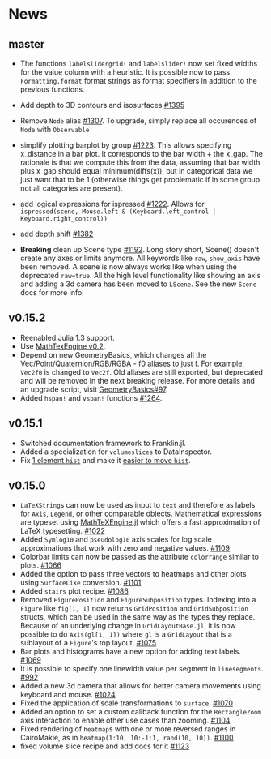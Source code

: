 # News

## master

- The functions `labelslidergrid!` and `labelslider!` now set fixed widths for the value column with a heuristic. It is possible now to pass `Formatting.format` format strings as format specifiers in addition to the previous functions.

- Add depth to 3D contours and isosurfaces [#1395](https://github.com/JuliaPlots/Makie.jl/pull/1395)

- Remove `Node` alias [#1307](https://github.com/JuliaPlots/Makie.jl/pull/1307). To upgrade, simply replace all occurences of `Node` with `Observable`

- simplify plotting barplot by group  [#1223](https://github.com/JuliaPlots/Makie.jl/pull/1223). This allows specifying x_distance in a bar plot. It corresponds to the bar width + the x_gap. The rationale is that we compute this from the data, assuming that bar width plus x_gap should equal minimum(diffs(x)), but in categorical data we just want that to be 1 (otherwise things get problematic if in some group not all categories are present).

- add logical expressions for ispressed [#1222](https://github.com/JuliaPlots/Makie.jl/pull/1222). Allows for `ispressed(scene, Mouse.left & (Keyboard.left_control | Keyboard.right_control))`

- add depth shift [#1382](https://github.com/JuliaPlots/Makie.jl/pull/1382)

- **Breaking** clean up Scene type [#1192](https://github.com/JuliaPlots/Makie.jl/pull/1192). Long story short, Scene() doesn't create any axes or limits anymore. All keywords like `raw`, `show_axis` have been removed. A scene is now always works like when using the deprecated `raw=true`. All the high level functionality like showing an axis and adding a 3d camera has been moved to `LScene`. See the new `Scene` docs for more info:

## v0.15.2
- Reenabled Julia 1.3 support.
- Use [MathTexEngine v0.2](https://github.com/Kolaru/MathTeXEngine.jl/releases/tag/v0.2.0).
- Depend on new GeometryBasics, which changes all the Vec/Point/Quaternion/RGB/RGBA - f0 aliases to just f. For example, `Vec2f0` is changed to `Vec2f`. Old aliases are still exported, but deprecated and will be removed in the next breaking release. For more details and an upgrade script, visit [GeometryBasics#97](https://github.com/JuliaGeometry/GeometryBasics.jl/pull/97).
- Added `hspan!` and `vspan!` functions [#1264](https://github.com/JuliaPlots/Makie.jl/pull/1264).

## v0.15.1
- Switched documentation framework to Franklin.jl.
- Added a specialization for `volumeslices` to DataInspector.
- Fix [1 element `hist`](https://github.com/JuliaPlots/Makie.jl/pull/1238) and make it [easier to move `hist`](https://github.com/JuliaPlots/Makie.jl/pull/1150).

## v0.15.0

- `LaTeXString`s can now be used as input to `text` and therefore as labels for `Axis`, `Legend`, or other comparable objects. Mathematical expressions are typeset using [MathTeXEngine.jl](https://github.com/Kolaru/MathTeXEngine.jl) which offers a fast approximation of LaTeX typesetting. [#1022](https://github.com/JuliaPlots/Makie.jl/pull/1022)
- Added `Symlog10` and `pseudolog10` axis scales for log scale approximations that work with zero and negative values. [#1109](https://github.com/JuliaPlots/Makie.jl/pull/1109)
- Colorbar limits can now be passed as the attribute `colorrange` similar to plots. [#1066](https://github.com/JuliaPlots/Makie.jl/pull/1066)
- Added the option to pass three vectors to heatmaps and other plots using `SurfaceLike` conversion. [#1101](https://github.com/JuliaPlots/Makie.jl/pull/1101)
- Added `stairs` plot recipe. [#1086](https://github.com/JuliaPlots/Makie.jl/pull/1086)
- Removed `FigurePosition` and `FigureSubposition` types. Indexing into a `Figure` like `fig[1, 1]` now returns `GridPosition` and `GridSubposition` structs, which can be used in the same way as the types they replace. Because of an underlying change in `GridLayoutBase.jl`, it is now possible to do `Axis(gl[1, 1])` where `gl` is a `GridLayout` that is a sublayout of a `Figure`'s top layout. [#1075](https://github.com/JuliaPlots/Makie.jl/pull/1075)
- Bar plots and histograms have a new option for adding text labels. [#1069](https://github.com/JuliaPlots/Makie.jl/pull/1069)
- It is possible to specify one linewidth value per segment in `linesegments`. [#992](https://github.com/JuliaPlots/Makie.jl/pull/992)
- Added a new 3d camera that allows for better camera movements using keyboard and mouse. [#1024](https://github.com/JuliaPlots/Makie.jl/pull/1024)
- Fixed the application of scale transformations to `surface`. [#1070](https://github.com/JuliaPlots/Makie.jl/pull/1070)
- Added an option to set a custom callback function for the `RectangleZoom` axis interaction to enable other use cases than zooming. [#1104](https://github.com/JuliaPlots/Makie.jl/pull/1104)
- Fixed rendering of `heatmap`s with one or more reversed ranges in CairoMakie, as in `heatmap(1:10, 10:-1:1, rand(10, 10))`. [#1100](https://github.com/JuliaPlots/Makie.jl/pull/1100)
- fixed volume slice recipe and add docs for it [#1123](https://github.com/JuliaPlots/Makie.jl/pull/1123)
